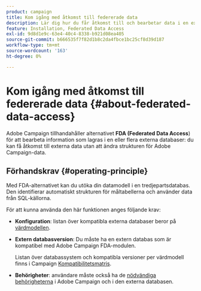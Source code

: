 ```yaml
---
product: campaign
title: Kom igång med åtkomst till federerade data
description: Lär dig hur du får åtkomst till och bearbetar data i en extern databas
feature: Installation, Federated Data Access
exl-id: 9d8d1e9c-63e4-40c4-8338-b921d08ea405
source-git-commit: b666535f7f82d1b8c2da4fbce1bc25cf8d39d187
workflow-type: tm+mt
source-wordcount: '163'
ht-degree: 0%

---
```


# Kom igång med åtkomst till federerade data {#about-federated-data-access}



Adobe Campaign tillhandahåller alternativet **FDA (Federated Data Access**) för att bearbeta information som lagras i en eller flera externa databaser: du kan få åtkomst till externa data utan att ändra strukturen för Adobe Campaign-data.

## Förhandskrav {#operating-principle}

Med FDA-alternativet kan du utöka din datamodell i en tredjepartsdatabas. Den identifierar automatiskt strukturen för måltabellerna och använder data från SQL-källorna.

För att kunna använda den här funktionen anges följande krav:

* **Konfiguration**: listan över kompatibla externa databaser beror på [värdmodellen](../../installation/using/hosting-models.md).
* **Extern databasversion**: Du måste ha en extern databas som är kompatibel med Adobe Campaign FDA-modulen.

  Listan över databassystem och kompatibla versioner per värdmodell finns i Campaign [Kompatibilitetsmatris](../../rn/using/compatibility-matrix.md#FederatedDataAccessFDA).

* **Behörigheter**: användare måste också ha de [nödvändiga behörigheterna](../../installation/using/remote-database-access-rights.md) i Adobe Campaign och i den externa databasen.

